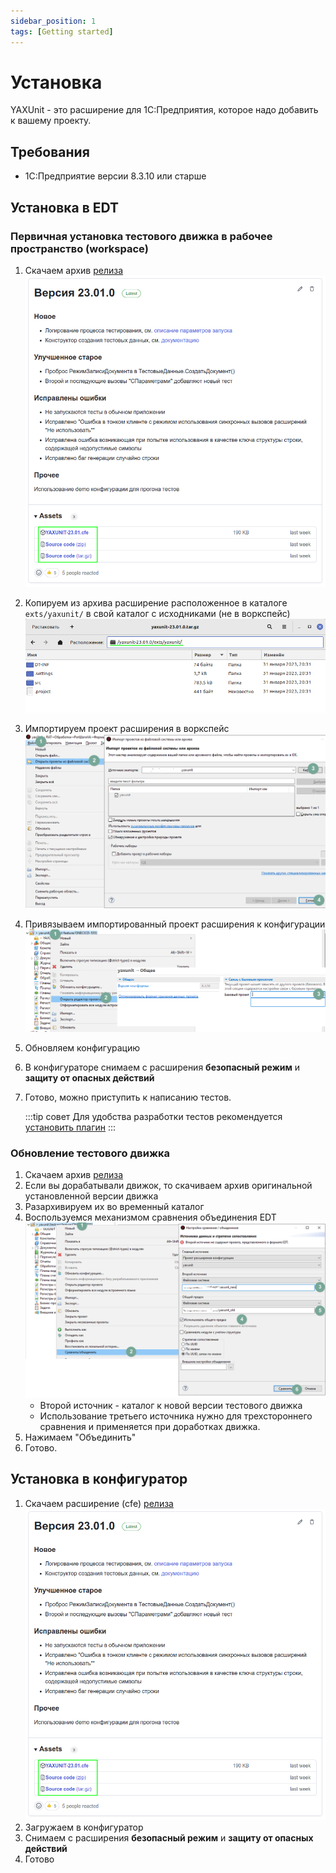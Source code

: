 ```yaml
---
sidebar_position: 1
tags: [Getting started]
---
```


# Установка

YAXUnit - это расширение для 1С:Предприятия, которое надо добавить к вашему проекту.

## Требования

* 1С:Предприятие версии 8.3.10 или старше

## Установка в EDT

### Первичная установка тестового движка в рабочее пространство (workspace)

1. Скачаем архив [релиза](https://github.com/bia-technologies/yaxunit/releases/latest)
   ![Страница релиза](images/gh-release.png)

2. Копируем из архива расширение расположенное в каталоге `exts/yaxunit/` в свой каталог с исходниками (не в воркспейс)
   ![Содержимое архива](images/gh-release-content.png)
3. Импортируем проект расширения в воркспейс
   ![Импорт проекта](images/project-import.png)
4. Привязываем импортированный проект расширения к конфигурации
   ![Связь с базовым проектом](images/link-base-project.png)
5. Обновляем конфигурацию
6. В конфигураторе снимаем с расширения **безопасный режим** и **защиту от опасных действий**
7. Готово, можно приступить к написанию тестов.

   :::tip совет
   Для удобства разработки тестов рекомендуется [установить плагин](install-plugin.md)
   :::

### Обновление тестового движка

1. Скачаем архив [релиза](https://github.com/bia-technologies/yaxunit/releases/latest)
2. Если вы дорабатывали движок, то скачиваем архив оригинальной установленной версии движка
3. Разархивируем их во временный каталог
4. Воспользуемся механизмом сравнения объединения EDT
    ![Сравнение объединение](images/compare.png)
   * Второй источник - каталог к новой версии тестового движка
   * Использование третьего источника нужно для трехстороннего сравнения и применяется при доработках движка.
5. Нажимаем "Объединить"
6. Готово.

## Установка в конфигуратор

1. Скачаем расширение (cfe) [релиза](https://github.com/bia-technologies/yaxunit/releases/latest)
      ![Страница релиза](images/gh-release.png)
2. Загружаем в конфигуратор
3. Снимаем с расширения **безопасный режим** и **защиту от опасных действий**
4. Готово
